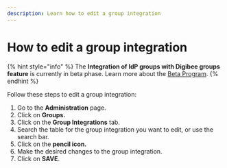 ```yaml
---
description: Learn how to edit a group integration
---
```


# How to edit a group integration

{% hint style="info" %}
The **Integration of IdP groups with Digibee groups** **feature** is currently in beta phase. Learn more about the [Beta Program](https://docs.digibee.com/documentation/general/beta-program).
{% endhint %}

Follow these steps to edit a group integration:

1. Go to the **Administration** page.
2. Click on **Groups.**
3. Click on the **Group Integrations** tab.
4. Search the table for the group integration you want to edit, or use the search bar.
5. Click on the **pencil icon.**
6. Make the desired changes to the group integration.
7. Click on **SAVE**.
